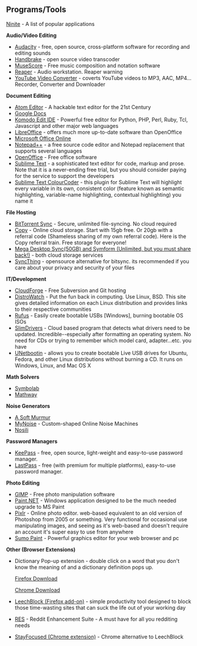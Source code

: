 
## Programs/Tools

[Ninite](https://ninite.com/) - A list of popular applications


**Audio/Video Editing**

* [Audacity](https://sourceforge.net/projects/audacity/) - free, open source, cross-platform software for recording and editing sounds
* [Handbrake](https://handbrake.fr/) - open source video transcoder
* [MuseScore](https://musescore.org/) - Free music composition and notation software
* [Reaper](http://www.reaper.fm/) - Audio workstation. Reaper warning
* [YouTube Video Converter](http://www.clipconverter.cc/) - coverts YouTube videos to MP3, AAC, MP4... Recorder, Converter and Downloader  


**Document Editing**

* [Atom Editor](https://atom.io/) - A hackable text editor for the 21st Century
* [Google Docs](http://docs.google.com/)
* [Komodo Edit IDE](http://komodoide.com/download/#edit) - Powerful free editor for Python, PHP, Perl, Ruby, Tcl, Javascript and other major web languages
* [LibreOffice](http://www.libreoffice.org/) - offers much more up-to-date software than OpenOffice  
* [Microsoft Office Online](https://office.live.com/start/default.aspx?WT.mc_id=Office_Products_site)
* [Notepad++](https://notepad-plus-plus.org/) - a free source code editor and Notepad replacement that supports several languages
* [OpenOffice](https://www.openoffice.org/) - Free office software  
* [Sublime Text](http://www.sublimetext.com/) - a sophisticated text editor for code, markup and prose. Note that it is a never-ending free trial, but you should consider paying for the service to support the developers
* [Sublime Text ColourCoder](https://github.com/vprimachenko/Sublime-Colorcoder) - this plugin for Sublime Text will highlight every variable in its own, consistent color (feature known as semantic highlighting, variable-name highlighting, contextual highlighting) you name it


**File Hosting**

* [BitTorrent Sync](https://getsync.com/) - Secure, unlimited file-syncing. No cloud required
* [Copy](https://www.copy.com/page/) - Online cloud storage. Start with 15gb free. Or 20gb with a referral code (Shameless sharing of my own referral code). Here is the Copy referral train. Free storage for everyone!  
* [Mega Desktop Sync(50GB) and Symform (Unlimited, but you must share back!)](https://mega.co.nz/) - both cloud storage services
* [SyncThing](https://syncthing.net/) - opensource alternative for bitsync. its recommended if you care about your privacy and security of your files  


**IT/Development**

* [CloudForge](http://www.cloudforge.com/) - Free Subversion and Git hosting
* [DistroWatch](http://distrowatch.com/) - Put the fun back in computing. Use Linux, BSD. This site gives detailed information on each Linux distribution and provides links to their respective communities
* [Rufus](http://rufus.akeo.ie/) - Easily create bootable USBs [Windows], burning bootable OS ISOs
* [SlimDrivers](https://www.slimwareutilities.com/slimdrivers.php) - Cloud based program that detects what drivers need to be updated. Incredible--especially after formatting an operating system. No need for CDs or trying to remember which model card, adapter...etc. you have
* [UNetbootin](http://unetbootin.github.io/) - allows you to create bootable Live USB drives for Ubuntu, Fedora, and other Linux distributions without burning a CD. It runs on Windows, Linux, and Mac OS X  


**Math Solvers**

* [Symbolab](http://www.symbolab.com/)
* [Mathway](https://mathway.com/)


**Noise Generators**

* [A Soft Murmur](http://asoftmurmur.com/)
* [MyNoise](https://mynoise.net/noiseMachines.php) - Custom-shaped Online Noise Machines
* [Nosili](http://www.noisli.com/)


**Password Managers**

* [KeePass](http://keepass.info/) - free, open source, light-weight and easy-to-use password manager.  
* [LastPass](https://lastpass.com/) - free (with premium for multiple platforms), easy-to-use password manager.  


**Photo Editing**

* [GIMP](http://www.gimp.org/) - Free photo manipulation software
* [Paint.NET](http://www.getpaint.net/) - Windows application designed to be the much needed upgrade to MS Paint
* [Pixlr](https://pixlr.com/) - Online photo editor. web-based equivalent to an old version of Photoshop from 2005 or something. Very functional for occasional use manipulating images, and seeing as it's web-based and doesn't require an account it's super easy to use from anywhere
* [Sumo Paint](http://www.sumopaint.com/www/) - Powerful graphics editor for your web browser and pc


**Other (Browser Extensions)**

* Dictionary Pop-up extension - double click on a word that you don't know the meaning of and a dictionary definition pops up.

  [Firefox Download](https://addons.mozilla.org/en-US/firefox/addon/dictionary-extension/)

  [Chrome Download](https://chrome.google.com/webstore/detail/g/mgijmajocgfcbeboacabfgobmjgjcoja)
* [LeechBlock (Firefox add-on)](https://addons.mozilla.org/en-US/firefox/addon/leechblock/) - simple productivity tool designed to block those time-wasting sites that can suck the life out of your working day
* [RES](http://redditenhancementsuite.com/) - Reddit Enhancement Suite - A must have for all you redditing needs  
* [StayFocused (Chrome extension)](https://chrome.google.com/webstore/detail/stayfocusd/laankejkbhbdhmipfmgcngdelahlfoji?hl=en) - Chrome alternative to LeechBlock
